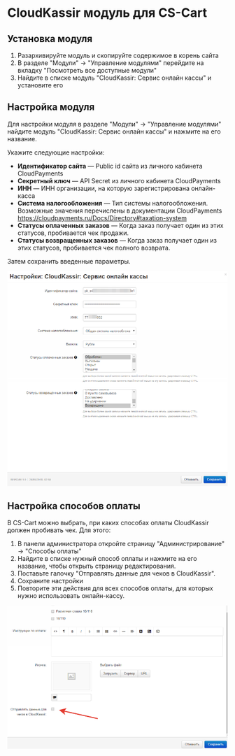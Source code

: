 #  CloudKassir модуль для CS-Cart

## Установка модуля

1. Разархивируйте модуль и скопируйте содержимое в корень сайта
2. В разделе "Модули" -> "Управление модулями" перейдите на вкладку "Посмотреть все доступные модули"
3. Найдите в списке модуль "CloudKassir: Сервис онлайн кассы" и установите его 

## Настройка модуля
Для настройки модуля в разделе "Модули" -> "Управление модулями" найдите модуль "CloudKassir: Сервис онлайн кассы" и нажмите на его название.

Укажите следующие настройки:
* **Идентификатор сайта** — Public id сайта из личного кабинета CloudPayments
* **Секретный ключ** — API Secret из личного кабинета CloudPayments
* **ИНН** — ИНН организации, на которую зарегистрирована онлайн-касса
* **Система налогообложения** — Тип системы налогообложения.
    Возможные значения перечислены в документации CloudPayments https://cloudpayments.ru/Docs/Directory#taxation-system    
* **Статусы оплаченных заказов** — Когда заказ получает один из этих статусов, пробивается чек продажи. 
* **Статусы возвращенных заказов** — Когда заказ получает один из этих статусов, пробивается чек полного возврата.

Затем сохранить введенные параметры.

![Настройки модуля CloudKassir](doc/img/cscart_settings.png)

## Настройка способов оплаты
В CS-Cart можно выбрать, при каких способах оплаты CloudKassir должен пробивать чек. Для этого:
1. В панели администратора откройте страницу "Администрирование" -> "Способы оплаты"
2. Найдите в списке нужный способ оплаты и нажмите на его название, чтобы открыть страницу редактирования.
3. Поставьте галочку "Отправлять данные для чеков в CloudKassir".
4. Сохраните настройки
5. Повторите эти действия для всех способов оплаты, для которых нужно использовать онлайн-кассу.

![Настройка пробивания чека для оплаты](doc/img/cscart_payment.png)
